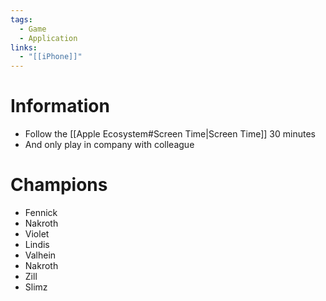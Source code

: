 ```yaml
---
tags:
  - Game
  - Application
links:
  - "[[iPhone]]"
---
```

# Information

- Follow the [[Apple Ecosystem#Screen Time|Screen Time]] 30 minutes
- And only play in company with colleague
# Champions

- Fennick
- Nakroth
- Violet
- Lindis
- Valhein
- Nakroth
- Zill
- Slimz